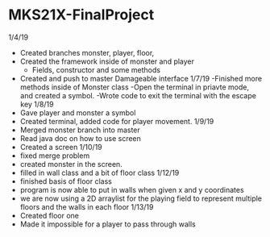 # MKS21X-FinalProject
1/4/19
  - Created branches monster, player, floor,
  - Created the framework inside of monster and player
    - Fields, constructor and some methods
  - Created and push to master Damageable interface 
1/7/19
  -Finished more methods inside of Monster class
  -Open the terminal in priavte mode, and created a symbol.
  -Wrote code to exit the terminal with the escape key 
1/8/19
  - Gave player and monster a symbol
  - Created terminal, added code for player movement.
1/9/19 
  - Merged monster branch into master
  - Read java doc on how to use screen 
  - Created a screen 
1/10/19
  - fixed merge problem 
  - created monster in the screen.
  - filled in wall class and a bit of floor class 
1/12/19
  - finished basis of floor class 
  - program is now able to put in walls when given x and y coordinates
  - we are now using a 2D arraylist for the playing field to represent multiple floors and the walls in each floor
1/13/19
  - Created floor one
  - Made it impossible for a player to pass through walls
  
